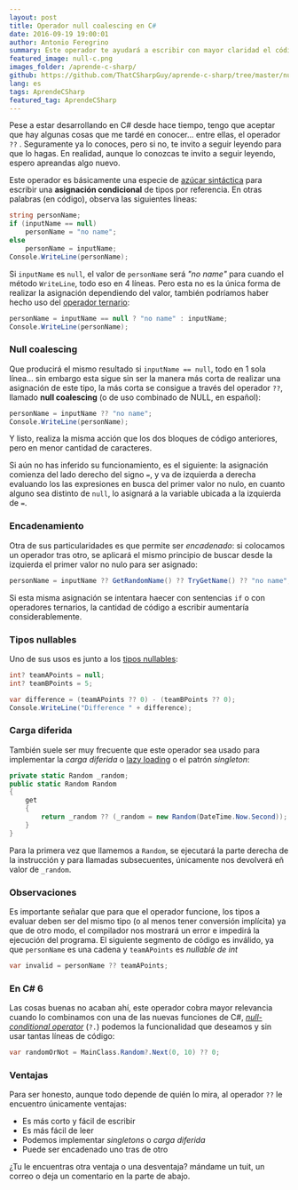 ```yaml
---
layout: post
title: Operador null coalescing en C#
date: 2016-09-19 19:00:01
author: Antonio Feregrino
summary: Este operador te ayudará a escribir con mayor claridad el código, al tiempo que te ahorras escribir algunos cuantos ifs en tu código.
featured_image: null-c.png
images_folder: /aprende-c-sharp/
github: https://github.com/ThatCSharpGuy/aprende-c-sharp/tree/master/nullcoalescing
lang: es
tags: AprendeCSharp
featured_tag: AprendeCSharp
---
```


Pese a estar desarrollando en C# desde hace tiempo, tengo que aceptar que hay algunas cosas que me tardé en conocer... entre ellas, el operador `??` . Seguramente ya lo conoces, pero si no, te invito a seguir leyendo para que lo hagas. En realidad, aunque lo conozcas te invito a seguir leyendo, espero apreandas algo nuevo.

Este operador es básicamente una especie de <a href="../../tv/azucar-sintactica" target="_blank">azúcar sintáctica</a> para escribir una **asignación condicional** de tipos por referencia. En otras palabras (en código), observa las siguientes líneas:

```csharp  
string personName;
if (inputName == null)
    personName = "no name";
else
    personName = inputName;
Console.WriteLine(personName);
```  

Si `inputName` es `null`, el valor de `personName` será *"no name"* para cuando el método `WriteLine`, todo eso en 4 líneas. Pero esta no es la única forma de realizar la asignación dependiendo del valor, también podríamos haber hecho uso del <a href="https://msdn.microsoft.com/en-us/library/be21c7hw(VS.94).aspx" target="_blank">operador ternario</a>:  

```csharp  
personName = inputName == null ? "no name" : inputName;
Console.WriteLine(personName);
```  

### Null coalescing

Que producirá el mismo resultado si `inputName == null`, todo en 1 sola línea... sin embargo esta sigue sin ser la manera más corta de realizar una asignación de este tipo, la más corta se consigue a través del operador `??`, llamado **null coalescing** (o de uso combinado de NULL, en español):

```csharp  
personName = inputName ?? "no name";
Console.WriteLine(personName);
```  

Y listo, realiza la misma acción que los dos bloques de código anteriores, pero en menor cantidad de caracteres.

Si aún no has inferido su funcionamiento, es el siguiente: la asignación comienza del lado derecho del signo `=`, y va de izquierda a derecha evaluando los las expresiones en busca del primer valor no nulo, en cuanto alguno sea distinto de `null`, lo asignará a la variable ubicada a la izquierda de `=`.  

### Encadenamiento

Otra de sus particularidades es que permite ser *encadenado*: si colocamos un operador tras otro, se aplicará el mismo principio de buscar desde la izquierda el primer valor no nulo para ser asignado:  

```csharp  
personName = inputName ?? GetRandomName() ?? TryGetName() ?? "no name";
```  

Si esta misma asignación se intentara haecer con sentencias `if` o con operadores ternarios, la cantidad de código a escribir aumentaría considerablemente.

### Tipos nullables   

Uno de sus usos es junto a los <a href="../tipos-nullables-en-c-sharp">tipos nullables</a>: 

```csharp  
int? teamAPoints = null;
int? teamBPoints = 5;

var difference = (teamAPoints ?? 0) - (teamBPoints ?? 0);
Console.WriteLine("Difference " + difference);
```  

### Carga diferida
También suele ser muy frecuente que este operador sea usado para implementar la *carga diferida* o <a href="https://es.wikipedia.org/wiki/Lazy_loading" target="_blank">lazy loading</a> o el patrón *singleton*:

```csharp  
private static Random _random;
public static Random Random
{
    get
    {
        return _random ?? (_random = new Random(DateTime.Now.Second));
    }
}
```  

Para la primera vez que llamemos a `Random`, se ejecutará la parte derecha de la instrucción y para llamadas subsecuentes, únicamente nos devolverá eñ valor de `_random`.

### Observaciones

Es importante señalar que para que el operador funcione, los tipos a evaluar deben ser del mismo tipo (o al menos tener conversión implícita) ya que de otro modo, el compilador nos mostrará un error e impedirá la ejecución del programa. El siguiente segmento de código es inválido, ya que `personName` es una cadena y `teamAPoints` es *nullable de int*

```csharp  
var invalid = personName ?? teamAPoints;
```  

### En C# 6  
Las cosas buenas no acaban ahí, este operador cobra mayor relevancia cuando lo combinamos con una de las nuevas funciones de C#, <a href="../c-sharp-seis/#null-conditional-operator" target="_blank"><em>null-conditional operator</em></a> (`?.`) podemos la funcionalidad que deseamos y sin usar tantas líneas de código:

```csharp  
var randomOrNot = MainClass.Random?.Next(0, 10) ?? 0;
```  

### Ventajas  
Para ser honesto, aunque todo depende de quién lo mira, al operador `??` le encuentro únicamente ventajas:  

 - Es más corto y fácil de escribir  
 - Es más fácil de leer
 - Podemos implementar *singletons* o *carga diferida*
 - Puede ser encadenado uno tras de otro

¿Tu le encuentras otra ventaja o una desventaja? mándame un tuit, un correo o deja un comentario en la parte de abajo.

